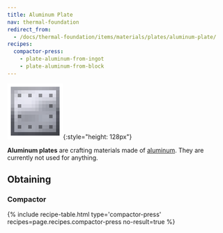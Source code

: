 ```yaml
---
title: Aluminum Plate
nav: thermal-foundation
redirect_from:
  - /docs/thermal-foundation/items/materials/plates/aluminum-plate/
recipes:
  compactor-press:
    - plate-aluminum-from-ingot
    - plate-aluminum-from-block
---
```


![Aluminum plate](/assets/images/thermal-foundation/plate-aluminum.png){:style="height: 128px"}


**Aluminum plates** are crafting materials made of
[aluminum](/docs/aluminum-ingot/). They are currently not used for anything.


Obtaining
---------

### Compactor
{% include recipe-table.html type='compactor-press' recipes=page.recipes.compactor-press no-result=true %}
